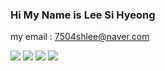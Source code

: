 ### Hi My Name is Lee Si Hyeong
 my email : 7504shlee@naver.com

<!--
**sinyusuk/sinyusuk** is a ✨ _special_ ✨ repository because its `README.md` (this file) appears on your GitHub profile.

Here are some ideas to get you started:

- 🔭 I’m currently working on ...
- 🌱 I’m currently learning ...
- 👯 I’m looking to collaborate on ...
- 🤔 I’m looking for help with ...
- 💬 Ask me about ...
- 📫 How to reach me: ...
- 😄 Pronouns: ...
- ⚡ Fun fact: ...
-->
<a href="https://nodejs.org/ko/" target="_blank"><img src="https://img.shields.io/badge/Node.js-339933?style=flat-square&logo=Nodemon&logoColor=white"/></a>
<img src="https://img.shields.io/badge/JavaScript-F7DF1E?style=flat-square&logo=JavaScript&logoColor=white"/>
<a href="https://expressjs.com/ko/" target="_blank"><img src="https://img.shields.io/badge/Express-000000?style=flat-square&logo=Express&logoColor=white"/></a>
<img src="https://simpleicons.org/icons/csharp.svg"/>
